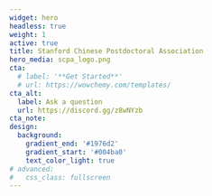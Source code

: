 ```yaml
---
widget: hero
headless: true
weight: 1
active: true
title: Stanford Chinese Postdoctoral Association
hero_media: scpa_logo.png
cta:
  # label: '**Get Started**'
  # url: https://wowchemy.com/templates/
cta_alt:
  label: Ask a question
  url: https://discord.gg/z8wNYzb
cta_note:
design:
  background:
    gradient_end: '#1976d2'
    gradient_start: '#004ba0'
    text_color_light: true
# advanced:
#   css_class: fullscreen
---
```



